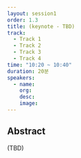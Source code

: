 ```yaml
---
layout: session1
order: 1.3
title: (keynote - TBD)
track:
  - Track 1
  - Track 2
  - Track 3
  - Track 4
time: "10:20 ~ 10:40"
duration: 20분
speakers:
  - name: 
    org: 
    desc: 
    image: 
---
```


## Abstract
(TBD)
